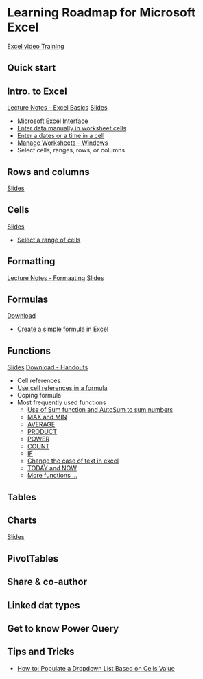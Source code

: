 # Learning Roadmap for Microsoft Excel

[Excel video Training](../video-training-excel.md)

## Quick start

## Intro. to Excel

[Lecture Notes - Excel Basics](basics.md)
[Slides](https://docs.google.com/presentation/d/1-oWKNYhwev6poBhf6dLddANeshmkWca3LLHaaG9zYyo/)

- Microsoft Excel Interface
- [Enter data manually in worksheet cells](https://youtu.be/r84zUXFUIfc)
- [Enter a dates or a time in a cell](https://youtu.be/-ov-M0AHxZI)
- [Manage Worksheets - Windows](https://youtu.be/4_WTHBDiAe0)
- Select cells, ranges, rows, or columns

## Rows and columns

[Slides](https://docs.google.com/presentation/d/1-oWKNYhwev6poBhf6dLddANeshmkWca3LLHaaG9zYyo/)

## Cells

[Slides](https://docs.google.com/presentation/d/1-oWKNYhwev6poBhf6dLddANeshmkWca3LLHaaG9zYyo/)

- [Select a range of cells](https://youtu.be/rAqaieW0lVM)

## Formatting

[Lecture Notes - Formaating](formatting.md)
[Slides](https://docs.google.com/presentation/d/1NhO_o_oY-bfgeMGucNeQ4Wa0UhS4bKn7J5jiG-gUzbU/)

## Formulas

[Download](https://docs.google.com/presentation/d/1rB0PnP-Rbw28GiBKTSv_GgFTMSA71BnSIlUpGi9GfH4/)

- [Create a simple formula in Excel](https://youtu.be/mKNp8MgTS70)

## Functions

[Slides](https://docs.google.com/presentation/d/1z9o05Mi10xwlSupsi3lWHHxNQSeR56JmKaLw9Z6gB0o/)
[Download - Handouts](functions-excel.md)
- Cell references
- [Use cell references in a formula](https://youtu.be/mdmYAOeGJoQ)
- Coping formula
- Most frequently used functions
  - [Use of Sum function and AutoSum to sum numbers](https://youtu.be/o8aBs1Qr_8s)
  - [MAX and MIN](https://youtu.be/v-HPGVPpEvE)
  - [AVERAGE](https://youtu.be/WtETTSFaWSs)
  - [PRODUCT](https://youtu.be/G-6sxw5Dvpw)
  - [POWER](https://youtu.be/Brd7LkDfPXY)
  - [COUNT](https://youtu.be/KHTWvRaorWs)
  - [IF](https://youtu.be/hftoKkdWNRk)
  - [Change the case of text in excel](https://youtu.be/KHTWvRaorWs)
  - [TODAY and NOW](https://youtu.be/9ETguwC7Jnk)
  - [More functions ...](../ms-excel/docs/functions-excel.md)

## Tables

## Charts

[Slides](https://docs.google.com/presentation/d/1mwoqCXAtQsQ7cdvLuVIv0y1qBwSwsOBCeqeWJ4i1Wps/)

## PivotTables

## Share & co-author

## Linked dat types

## Get to know Power Query

## Tips and Tricks

- [How to: Populate a Dropdown List Based on Cells Value](https://youtube.com/shorts/qnrHaDbaPYw)